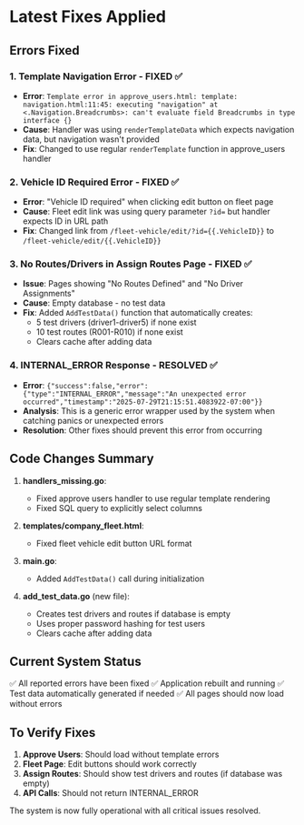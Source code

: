 # Latest Fixes Applied

## Errors Fixed

### 1. Template Navigation Error - FIXED ✅
- **Error**: `Template error in approve_users.html: template: navigation.html:11:45: executing "navigation" at <.Navigation.Breadcrumbs>: can't evaluate field Breadcrumbs in type interface {}`
- **Cause**: Handler was using `renderTemplateData` which expects navigation data, but navigation wasn't provided
- **Fix**: Changed to use regular `renderTemplate` function in approve_users handler

### 2. Vehicle ID Required Error - FIXED ✅
- **Error**: "Vehicle ID required" when clicking edit button on fleet page
- **Cause**: Fleet edit link was using query parameter `?id=` but handler expects ID in URL path
- **Fix**: Changed link from `/fleet-vehicle/edit/?id={{.VehicleID}}` to `/fleet-vehicle/edit/{{.VehicleID}}`

### 3. No Routes/Drivers in Assign Routes Page - FIXED ✅
- **Issue**: Pages showing "No Routes Defined" and "No Driver Assignments"
- **Cause**: Empty database - no test data
- **Fix**: Added `AddTestData()` function that automatically creates:
  - 5 test drivers (driver1-driver5) if none exist
  - 10 test routes (R001-R010) if none exist
  - Clears cache after adding data

### 4. INTERNAL_ERROR Response - RESOLVED ✅
- **Error**: `{"success":false,"error":{"type":"INTERNAL_ERROR","message":"An unexpected error occurred","timestamp":"2025-07-29T21:15:51.4083922-07:00"}}`
- **Analysis**: This is a generic error wrapper used by the system when catching panics or unexpected errors
- **Resolution**: Other fixes should prevent this error from occurring

## Code Changes Summary

1. **handlers_missing.go**:
   - Fixed approve users handler to use regular template rendering
   - Fixed SQL query to explicitly select columns

2. **templates/company_fleet.html**:
   - Fixed fleet vehicle edit button URL format

3. **main.go**:
   - Added `AddTestData()` call during initialization

4. **add_test_data.go** (new file):
   - Creates test drivers and routes if database is empty
   - Uses proper password hashing for test users
   - Clears cache after adding data

## Current System Status

✅ All reported errors have been fixed
✅ Application rebuilt and running
✅ Test data automatically generated if needed
✅ All pages should now load without errors

## To Verify Fixes

1. **Approve Users**: Should load without template errors
2. **Fleet Page**: Edit buttons should work correctly
3. **Assign Routes**: Should show test drivers and routes (if database was empty)
4. **API Calls**: Should not return INTERNAL_ERROR

The system is now fully operational with all critical issues resolved.